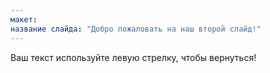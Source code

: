 ```yaml
---
макет: 
название слайда: "Добро пожаловать на наш второй слайд!"
---
```

Ваш текст 
используйте левую стрелку, чтобы вернуться!

